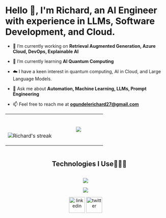 # Hello 👋, I'm Richard, an AI Engineer with experience in LLMs, Software Development, and Cloud.

<!--Intro start-->

- 🔭 I’m currently working on **Retrieval Augmented Generation, Azure Cloud, DevOps, Explainable AI**

- 🌱 I’m currently learning **AI Quantum Computing**

- ☁️ I have a keen interest in quantum computing, AI in Cloud, and Large Language Models.

- 💬 Ask me about **Automation, Machine Learning, LLMs, Prompt Engineering**

- 📫 Feel free to reach me at **ogundelerichard27@gmail.com**

<!--Intro end-->

<!--- stats & Trophy (start) -->
<p align="center">
  <!--- stats (start) -->
<table align="center">
<tr border="none">
<td width="50%" align="center">
  
  <br></br>
  <img title="🔥 Get streak stats for your profile at git.io/streak-stats" alt="Richard's streak" src="https://github-readme-streak-stats.herokuapp.com/?user=richardogundele&theme=dark&hide_border=false" /> 
</td>

<td width="50%" align="center">

  <img align="center" src="https://github-readme-stats.anuraghazra1.vercel.app/api/top-langs/?username=richardogundele&theme=dark&hide_border=false&no-bg=true&no-frame=true&langs_count=10"/>
  
  </td>
</tr>
</table>
<!--- stats (end) -->

<!--h1 without bottom border-->
<div id="user-content-toc">
  <ul align="center">
    <summary><h2 style="display: inline-block">Technologies I Use👨🏻‍💻</h2></summary>
  </ul>
</div>
<!--tech stack icons-->
<p align="center">
  <a href="https://skillicons.dev">
    <img src="https://skillicons.dev/icons?i=js,html,css,nodejs,azure,git,cs,atom,bash,cmake,fastapi,flask,github,ai,linux,mongodb,netlify,postman,py,ros,bootstrap,ts,vscode&perline=12" />
  </a>
</p>

<!--profile visit count-->
<div align="center">
  
[![](https://visitcount.itsvg.in/api?id=richardogundele&icon=3&color=6)](https://visitcount.itsvg.in)

<p align="center">
<a href="https://www.linkedin.com/in/richardogundele/" target="blank"><img align="center" src="https://user-images.githubusercontent.com/88904952/234979284-68c11d7f-1acc-4f0c-ac78-044e1037d7b0.png" alt="linkedin" height="50" width="50" /></a>
<a href="https://twitter.com/therichediamond" target="blank"><img align="center" src="https://user-images.githubusercontent.com/88904952/234980676-61bfb021-ecc8-48f7-88e6-34c1b06c4a58.png" alt="twitter" height="50" width="50" /></a> 
</p>
</div>
